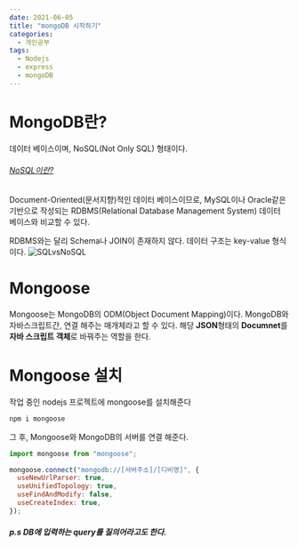 ```yaml
---
date: 2021-06-05
title: "mongoDB 시작하기"
categories:
  - 개인공부
tags:
  - Nodejs
  - express
  - mongoDB
---
```


# MongoDB란?

데이터 베이스이며, NoSQL(Not Only SQL) 형태이다.

###### [NoSQL이란?](https://rnrudxo2872.github.io/nosql)

Document-Oriented(문서지향)적인 데이터 베이스이므로, MySQL이나 Oracle같은 기반으로 작성되는 RDBMS(Relational Database Management System) 데이터 베이스와 비교할 수 있다.

RDBMS와는 달리 Schema나 JOIN이 존재하지 않다.
데이터 구조는 key-value 형식이다.
![SQLvsNoSQL](https://rnrudxo2872.github.io/images/sql_vs_nosql.png)

# Mongoose

Mongoose는 MongoDB의 ODM(Object Document Mapping)이다.
MongoDB와 자바스크립트간, 연결 해주는 매개체라고 할 수 있다.
해당 **JSON**형태의 **Documnet**를 **자바 스크립트 객체**로 바꿔주는 역할을 한다.

# Mongoose 설치

작업 중인 nodejs 프로젝트에 mongoose를 설치해준다

```bash
npm i mongoose
```

그 후, Mongoose와 MongoDB의 서버를 연결 해준다.

```javascript
import mongoose from "mongoose";

mongoose.connect("mongodb://[서버주소]/[디비명]", {
  useNewUrlParser: true,
  useUnifiedTopology: true,
  useFindAndModify: false,
  useCreateIndex: true,
});
```

##### p.s DB에 입력하는 query를 질의어라고도 한다.
